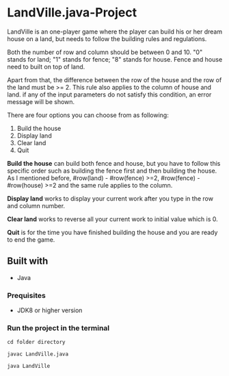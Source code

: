 # LandVille.java-Project
LandVille is an one-player game where the player can build his or her dream house on a land, but needs to follow the building rules and regulations. 

Both the number of row and column should be between 0 and 10. "0" stands for land; "1" stands for fence;  "8" stands for house. Fence and house need to built on top of land. 

Apart from that, the difference between the row of the house and the row of the land must be >= 2. This rule also applies to the column of house and land. if any of the input parameters do not satisfy this condition, an error message will be shown.

There are four options you can choose from as following:
1. Build the house
2. Display land
3. Clear land
4. Quit

**Build the house** can build both fence and house, but you have to follow this specific order such as building the fence first and then building the house. As I mentioned before, #row(land) - #row(fence) >=2, #row(fence) - #row(house) >=2 and the same rule applies to the column. 

**Display land** works to display your current work after you type in the row and column number. 

__Clear land__ works to reverse all your current work to initial value which is 0. 

__Quit__ is for the time you have finished building the house and you are ready to end the game.

## Built with 
* Java

### Prequisites
* JDK8 or higher version

### Run the project in the terminal

```
cd folder directory
```

```
javac LandVille.java
```

```
java LandVille
```
 


